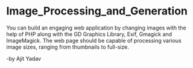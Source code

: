 # Image_Processing_and_Generation
You can build an engaging web application by changing images with the help of PHP along with the GD Graphics Library, Exif, Gmagick and ImageMagick. The web page should be capable of processing various image sizes, ranging from thumbnails to full-size. <br>


-by Ajit Yadav
